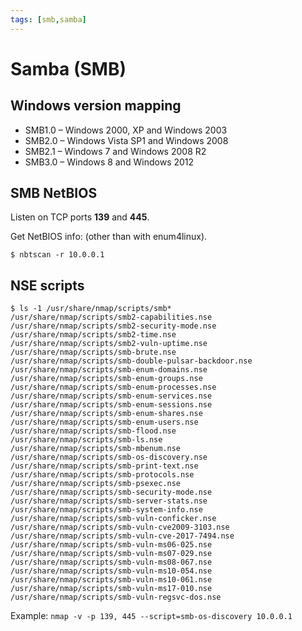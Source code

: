 ```yaml
---
tags: [smb,samba]
---
```

# Samba (SMB)

## Windows version mapping

- SMB1.0 – Windows 2000, XP and Windows 2003
- SMB2.0 – Windows Vista SP1 and Windows 2008
- SMB2.1 – Windows 7 and Windows 2008 R2
- SMB3.0 – Windows 8 and Windows 2012

## SMB NetBIOS

Listen on TCP ports **139** and **445**.

Get NetBIOS info: (other than with enum4linux).

```
$ nbtscan -r 10.0.0.1
```

## NSE scripts

```
$ ls -1 /usr/share/nmap/scripts/smb*
/usr/share/nmap/scripts/smb2-capabilities.nse
/usr/share/nmap/scripts/smb2-security-mode.nse
/usr/share/nmap/scripts/smb2-time.nse
/usr/share/nmap/scripts/smb2-vuln-uptime.nse
/usr/share/nmap/scripts/smb-brute.nse
/usr/share/nmap/scripts/smb-double-pulsar-backdoor.nse
/usr/share/nmap/scripts/smb-enum-domains.nse
/usr/share/nmap/scripts/smb-enum-groups.nse
/usr/share/nmap/scripts/smb-enum-processes.nse
/usr/share/nmap/scripts/smb-enum-services.nse
/usr/share/nmap/scripts/smb-enum-sessions.nse
/usr/share/nmap/scripts/smb-enum-shares.nse
/usr/share/nmap/scripts/smb-enum-users.nse
/usr/share/nmap/scripts/smb-flood.nse
/usr/share/nmap/scripts/smb-ls.nse
/usr/share/nmap/scripts/smb-mbenum.nse
/usr/share/nmap/scripts/smb-os-discovery.nse
/usr/share/nmap/scripts/smb-print-text.nse
/usr/share/nmap/scripts/smb-protocols.nse
/usr/share/nmap/scripts/smb-psexec.nse
/usr/share/nmap/scripts/smb-security-mode.nse
/usr/share/nmap/scripts/smb-server-stats.nse
/usr/share/nmap/scripts/smb-system-info.nse
/usr/share/nmap/scripts/smb-vuln-conficker.nse
/usr/share/nmap/scripts/smb-vuln-cve2009-3103.nse
/usr/share/nmap/scripts/smb-vuln-cve-2017-7494.nse
/usr/share/nmap/scripts/smb-vuln-ms06-025.nse
/usr/share/nmap/scripts/smb-vuln-ms07-029.nse
/usr/share/nmap/scripts/smb-vuln-ms08-067.nse
/usr/share/nmap/scripts/smb-vuln-ms10-054.nse
/usr/share/nmap/scripts/smb-vuln-ms10-061.nse
/usr/share/nmap/scripts/smb-vuln-ms17-010.nse
/usr/share/nmap/scripts/smb-vuln-regsvc-dos.nse
```

Example: `nmap -v -p 139, 445 --script=smb-os-discovery 10.0.0.1`
